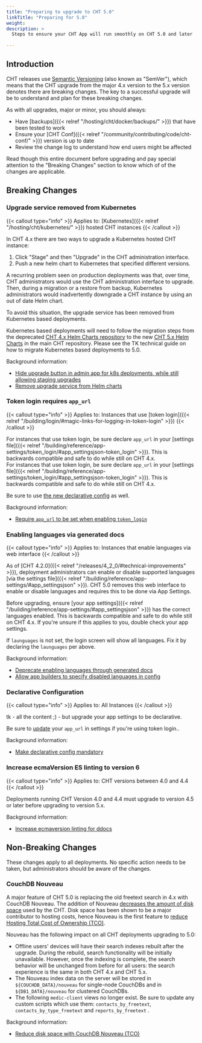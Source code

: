 ```yaml
---
title: "Preparing to upgrade to CHT 5.0"
linkTitle: "Preparing for 5.0"
weight: 
description: >
  Steps to ensure your CHT App will run smoothly on CHT 5.0 and later
  
---
```


## Introduction

CHT releases use [Semantic Versioning](https://en.wikipedia.org/wiki/Semver#Semantic_versioning) (also known as "SemVer"), which means that the CHT upgrade from the major 4.x version to the 5.x version denotes there are breaking changes. The key to a successful upgrade will be to understand and plan for these breaking changes.

As with all upgrades, major or minor, you should always:
* Have [backups]({{< relref "/hosting/cht/docker/backups/" >}}) that have been tested to work
* Ensure your [CHT Conf]({{< relref "/community/contributing/code/cht-conf/" >}}) version is up to date
* Review the change log to understand how end users might be affected

Read though this entire document before upgrading and pay special attention to the "Breaking Changes" section to know which of of the changes are applicable.

## Breaking Changes

### Upgrade service removed from Kubernetes

{{< callout type="info" >}} Applies to: [Kubernetes]({{< relref "/hosting/cht/kubernetes/" >}}) hosted CHT instances {{< /callout >}}

In CHT 4.x there are two ways to upgrade a Kubernetes hosted CHT instance:

1. Click "Stage" and then "Upgrade" in the CHT administration interface.  
2. Push a new helm chart to Kubernetes that specified different versions.

A recurring problem seen on production deployments was that, over time, CHT administrators would use the CHT administration interface to upgrade.  Then, during a migration or a restore from backup, Kubernetes administrators would inadvertently downgrade a CHT instance by using an out of date Helm chart.

To avoid this situation, the upgrade service has been removed from Kubernetes based deployments.

Kubernetes based deployments will need to follow the migration steps from the deprecated [CHT 4.x Helm Charts repository](https://github.com/medic/helm-charts/) to the new [CHT 5.x Helm Charts](https://github.com/medic/cht-core/tree/master/scripts/build/helm) in the main CHT repository. Please see the TK technical guide on how to migrate Kubernetes based deployments to 5.0.

Background information:
* [Hide upgrade button in admin app for k8s deployments, while still allowing staging upgrades](https://github.com/medic/cht-core/issues/9954)
* [Remove upgrade service from Helm charts](https://github.com/medic/cht-core/issues/10186)

### Token login requires `app_url`

{{< callout type="info" >}} Applies to: Instances that use [token login]({{< relref "/building/login/#magic-links-for-logging-in-token-login" >}}) {{< /callout >}}

For instances that use token login,  be sure declare `app_url` in your [settings file]({{< relref "/building/reference/app-settings/token_login/#app_settingsjson-token_login" >}}). This is backwards compatible and safe to do while still on CHT 4.x.  
For instances that use token login,  be sure declare `app_url` in your [settings file]({{< relref "/building/reference/app-settings/token_login/#app_settingsjson-token_login" >}}). This is backwards compatible and safe to do while still on CHT 4.x.  

Be sure to use [the new declarative config](#declarative-configuration) as well.

Background information:
* [Require `app_url` to be set when enabling `token_login`](https://github.com/medic/cht-core/issues/9983)

### Enabling languages via generated docs

{{< callout type="info" >}} Applies to: Instances that enable languages via web interface {{< /callout >}}

As of [CHT 4.2.0]({{< relref "/releases/4_2_0/#technical-improvements" >}}), deployment administrators can enable or disable supported languages [via the settings file]({{< relref "/building/reference/app-settings/#app_settingsjson" >}}). CHT 5.0 removes this web interface to enable or disable languages and requires this to be done via App Settings.

Before upgrading, ensure [your app settings]({{< relref "/building/reference/app-settings/#app_settingsjson" >}}) has the correct languages enabled. This is backwards compatible and safe to do while still on CHT 4.x. If you're unsure if this applies to you, double check your app settings.

If `launguages` is not set, the login screen will show all languages.  Fix it by declaring the `launguages` per above.

Background information:
* [Deprecate enabling languages through generated docs](https://github.com/medic/cht-core/issues/8157)
* [Allow app builders to specify disabled languages in config](https://github.com/medic/cht-core/issues/6281)


### Declarative Configuration 

{{< callout type="info" >}} Applies to: All Instances {{< /callout >}}

tk - all the content ;)  - but upgrade your app settings to be declarative. 

Be sure to [update](#token-login-requires-app_url) your `app_url` in settings if you're using token login..

Background information:
* [Make declarative config mandatory](https://github.com/medic/cht-core/issues/5906)

### Increase ecmaVersion ES linting to version 6

{{< callout type="info" >}} Applies to: CHT versions between 4.0 and 4.4  {{< /callout >}}

Deployments running CHT Version 4.0 and 4.4 must upgrade to version 4.5 or later before upgrading to version 5.x.

Background information:
* [Increase ecmaversion linting for ddocs](https://github.com/medic/cht-core/issues/9202)

## Non-Breaking Changes

These changes apply to all deployments.  No specific action needs to be taken, but administrators should be aware of the changes.

### CouchDB Nouveau

A major feature of CHT 5.0 is replacing the old freetext search in 4.x with CouchDB Nouveau. The addition of Nouveau [decreases the amount of disk space](https://github.com/medic/cht-core/issues/9898#issuecomment-2864545914) used by the CHT.  Disk space has been shown to be a major contributor to hosting costs, hence Nouveau is the first feature to [reduce Hosting Total Cost of Ownership (TCO)](https://github.com/medic/cht-roadmap/issues/171).

Nouveau has the following impact on all CHT deployments upgrading to 5.0:

* Offline users' devices will have their search indexes rebuilt after the upgrade. During the rebuild, search functionality will be initially unavailable. However, once the indexing is complete, the search behavior will be unchanged from before for all users:  the search experience is the same in both CHT 4.x and CHT 5.x.
* The Nouveau index data on the server will be stored in `${COUCHDB_DATA}/nouveau` for single-node CouchDBs and in `${DB1_DATA}/nouveau` for clustered CouchDBs.
* The following `medic-client` views no longer exist. Be sure to update any custom scripts which use them:  `contacts_by_freetext`,  `contacts_by_type_freetext` and  `reports_by_freetext` .

Background information:
* [Reduce disk space with CouchDB Nouveau (TCO)](https://github.com/medic/cht-core/issues/9542)


<!--
todo:  replace all "TK" with correct link/text
-->
